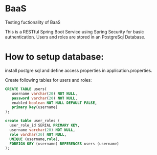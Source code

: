 # BaaS
Testing fuctionality of BaaS

This is a RESTful Spring Boot Service using Spring Security for basic authentication.
Users and roles are stored in an PostgreSql Database. 

# How to setup database:

install postgre sql and define access properties in application.properties.

Create following tables for users and roles:

```sql
CREATE TABLE users(
   username varchar(20) NOT NULL,
   password varchar(20) NOT NULL,
   enabled boolean NOT NULL DEFAULT FALSE,
   primary key(username)
);

create table user_roles (
  user_role_id SERIAL PRIMARY KEY,
  username varchar(20) NOT NULL,
  role varchar(20) NOT NULL,
  UNIQUE (username,role),
  FOREIGN KEY (username) REFERENCES users (username)
);
```

